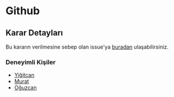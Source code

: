 # Github

## Karar Detayları
Bu kararın verilmesine sebep olan issue'ya [buradan](/Yengas/KYCUBYO/issues/2) ulaşabilirsiniz.

### Deneyimli Kişiler
- [Yiğitcan](https://github.com/Yengas)
- [Murat](https://github.com/muratbaskicioglu)
- [Oğuzcan](https://github.com/yavuzovski)
